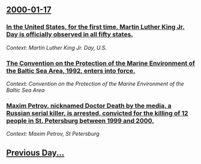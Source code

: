 ## [2000-01-17](/news/2000/01/17/index.md)

### [In the United States, for the first time, Martin Luther King Jr. Day is officially observed in all fifty states.](/news/2000/01/17/in-the-united-states-for-the-first-time-martin-luther-king-jr-day-is-officially-observed-in-all-fifty-states.md)
_Context: Martin Luther King Jr. Day, U.S._

### [The Convention on the Protection of the Marine Environment of the Baltic Sea Area, 1992, enters into force.](/news/2000/01/17/the-convention-on-the-protection-of-the-marine-environment-of-the-baltic-sea-area-1992-enters-into-force.md)
_Context: Convention on the Protection of the Marine Environment of the Baltic Sea Area_

### [Maxim Petrov, nicknamed Doctor Death by the media, a Russian serial killer, is arrested, convicted for the killing of 12 people in St. Petersburg between 1999 and 2000.](/news/2000/01/17/maxim-petrov-nicknamed-doctor-death-by-the-media-a-russian-serial-killer-is-arrested-convicted-for-the-killing-of-12-people-in-st-peter.md)
_Context: Maxim Petrov, St Petersburg_

## [Previous Day...](/news/2000/01/16/index.md)

